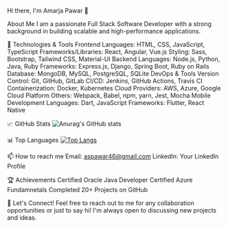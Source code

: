 Hi there, I'm Amarja Pawar 👋

About Me
I am a passionate Full Stack Software Developer with a strong background in building scalable and high-performance applications.

🔧 Technologies & Tools
Frontend
Languages: HTML, CSS, JavaScript, TypeScript
Frameworks/Libraries: React, Angular, Vue.js
Styling: Sass, Bootstrap, Tailwind CSS, Material-UI
Backend
Languages: Node.js, Python, Java, Ruby
Frameworks: Express.js, Django, Spring Boot, Ruby on Rails
Database: MongoDB, MySQL, PostgreSQL, SQLite
DevOps & Tools
Version Control: Git, GitHub, GitLab
CI/CD: Jenkins, GitHub Actions, Travis CI
Containerization: Docker, Kubernetes
Cloud Providers: AWS, Azure, Google Cloud Platform
Others: Webpack, Babel, npm, yarn, Jest, Mocha
Mobile Development
Languages: Dart, JavaScript
Frameworks: Flutter, React Native

📈 GitHub Stats
![Anurag's GitHub stats](https://github-readme-stats.vercel.app/api?username=Amarja20&show_icons=true&theme=transparent)

📊 Top Languages
[![Top Langs](https://github-readme-stats.vercel.app/api/top-langs/?username=Amarja20&layout=donut)](https://github.com/Amarja-Pawar/github-readme-stats)

📫 How to reach me
Email: aspawar46@gmail.com
LinkedIn: Your LinkedIn Profile

🏆 Achievements
Certified Oracle Java Developer
Certified Azure Fundamnetals
Completed 20+ Projects on GitHub

🥂 Let's Connect!
Feel free to reach out to me for any collaboration opportunities or just to say hi! I'm always open to discussing new projects and ideas.


